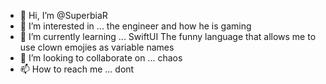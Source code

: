 - 👋 Hi, I’m @SuperbiaR
- 👀 I’m interested in ... the engineer and how he is gaming
- 🌱 I’m currently learning ... SwiftUI The funny language that allows me to use clown emojies as variable names
- 💞️ I’m looking to collaborate on ... chaos
- 📫 How to reach me ... dont

<!---
SuperbiaR/SuperbiaR is a ✨ special ✨ repository because its `README.md` (this file) appears on your GitHub profile.
You can click the Preview link to take a look at your changes.
--->
